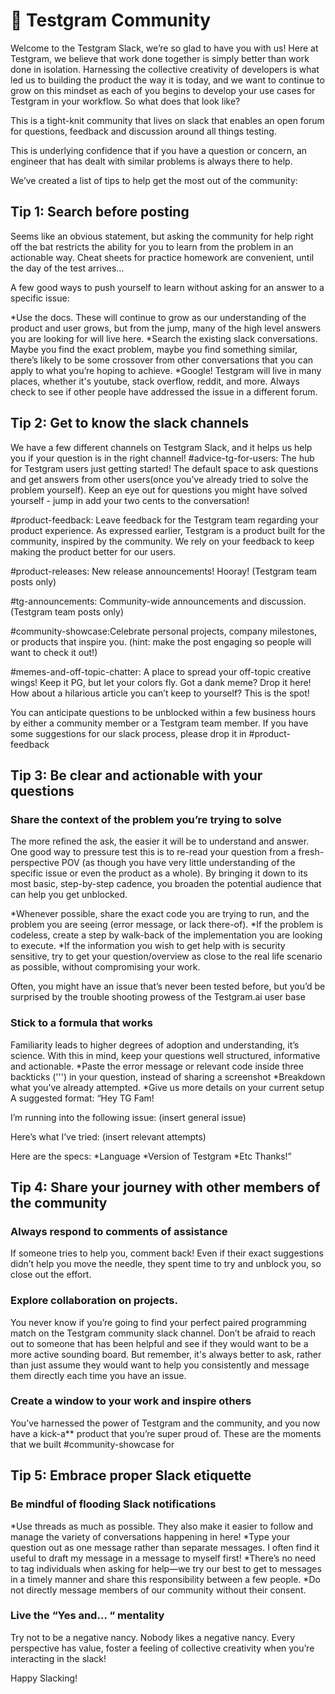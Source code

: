 
# 🤗 Testgram Community

Welcome to the Testgram Slack, we’re so glad to have you with us! Here at Testgram, we believe that work done together is simply better than work done in isolation. Harnessing the collective creativity of developers is what led us to building the product the way it is today, and we want to continue to grow on this mindset as each of you begins to develop your use cases for Testgram in your workflow.
So what does that look like?

This is a tight-knit community that lives on slack that enables an open forum for questions, feedback and discussion around all things testing.

This is underlying confidence that if you have a question or concern, an engineer that has dealt with similar problems is always there to help.

We’ve created a list of tips to help get the most out of the community:

## Tip 1: Search before posting

Seems like an obvious statement, but asking the community for help right off the bat restricts the ability for you to learn from the problem in an actionable way. Cheat sheets for practice homework are convenient, until the day of the test arrives…

A few good ways to push yourself to learn without asking for an answer to a specific issue:

*Use the docs. These will continue to grow as our understanding of the product and user grows, but from the jump, many of the high level answers you are looking for will live here.
*Search the existing slack conversations. Maybe you find the exact problem, maybe you find something similar, there’s likely to be some crossover from other conversations that you can apply to what you’re hoping to achieve.
*Google! Testgram will live in many places, whether it's youtube, stack overflow, reddit, and more. Always check to see if other people have addressed the issue in a different forum.


## Tip 2: Get to know the slack channels
We have a few different channels on Testgram Slack, and it helps us help you if your question is in the right channel!
#advice-tg-for-users: The hub for Testgram users just getting started! The default space to ask questions and get answers from other users(once you’ve already tried to solve the problem yourself). Keep an eye out for questions you might have solved yourself - jump in add your two cents to the conversation!

#product-feedback: Leave feedback for the Testgram team regarding your product experience.  As expressed earlier, Testgram is a product built for the community, inspired by the community. We rely on your feedback to keep making the product better for our users.

#product-releases: New release announcements! Hooray! (Testgram team posts only)

#tg-announcements: Community-wide announcements and discussion.  (Testgram team posts only)

#community-showcase:Celebrate personal projects, company milestones, or products that inspire you. (hint: make the post engaging so people will want to check it out!)

#memes-and-off-topic-chatter: A place to spread your off-topic creative wings! Keep it PG, but let your colors fly. Got a dank meme? Drop it here! How about a hilarious article you can’t keep to yourself? This is the spot!

You can anticipate questions to be unblocked within a few business hours by either a community member or a Testgram team member. If you have some suggestions for our slack process, please drop it in #product-feedback

## Tip 3: Be clear and actionable with your questions
### Share the context of the problem you’re trying to solve

The more refined the ask, the easier it will be to understand and answer. One good way to pressure test this is to re-read your question from a fresh-perspective POV (as though you have very little understanding of the specific issue or even the product as a whole). By bringing it down to its most basic, step-by-step cadence, you broaden the potential audience that can help you get unblocked.

*Whenever possible, share the exact code you are trying to run, and the problem you are seeing (error message, or lack there-of).
*If the problem is codeless, create a step by walk-back of the implementation you are looking to execute.
*If the information you wish to get help with is security sensitive, try to get your question/overview as close to the real life scenario as possible, without compromising your work.

Often, you might have an issue that’s never been tested before, but you’d be surprised by the trouble shooting prowess of the Testgram.ai user base

### Stick to a formula that works
Familiarity leads to higher degrees of adoption and understanding, it’s science. With this in mind, keep your questions well structured, informative and actionable.
*Paste the error message or relevant code inside three backticks (''') in your question, instead of sharing a screenshot
*Breakdown what you’ve already attempted.
*Give us more details on your current setup
A suggested format:
“Hey TG Fam!

I’m running into the following issue:
(insert general issue)

Here’s what I’ve tried:
(insert relevant attempts)

Here are the specs:
*Language
*Version of Testgram
*Etc
Thanks!”

## Tip 4: Share your journey with other members of the community
### Always respond to comments of assistance
If someone tries to help you, comment back! Even if their exact suggestions didn’t help you move the needle, they spent time to try and unblock you, so close out the effort.

### Explore collaboration on projects.
You never know if you’re going to find your perfect paired programming match on the Testgram community slack channel. Don’t be afraid to reach out to someone that has been helpful and see if they would want to be a more active sounding board. But remember, it's always better to ask, rather than just assume they would want to help you consistently and message them directly each time you have an issue.

### Create a window to your work and inspire others
You’ve harnessed the power of Testgram and the community, and you now have a kick-a** product that you’re super proud of. These are the moments that we built #community-showcase for

## Tip 5: Embrace proper Slack etiquette
### Be mindful of flooding Slack notifications
*Use threads as much as possible. They also make it easier to follow and manage the variety of conversations happening in here!
*Type your question out as one message rather than separate messages. I often find it useful to draft my message in a message to myself first!
*There’s no need to tag individuals when asking for help—we try our best to get to messages in a timely manner and share this responsibility between a few people.
*Do not directly message members of our community without their consent.
### Live the “Yes and… “ mentality

Try not to be a negative nancy. Nobody likes a negative nancy. Every perspective has value, foster a feeling of collective creativity when you’re interacting in the slack!

Happy Slacking!
